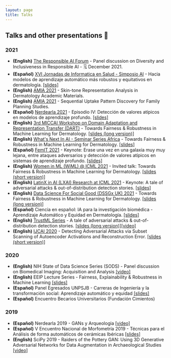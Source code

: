 ```yaml
---
layout: page
title: Talks
---
```


## Talks and other presentations 📯

### 2021
* **(English)** [The Responsible AI Forum](https://responsibleaiforum.com/about/schedule/) - Panel discussion on Diversity and Inclusiveness in Responsible AI - 🗓   December 2021.
* **(Español)** [XVI Jornadas de Informatica en Salud - Simposio AI](https://eventovirtualhiba.org.ar/jis-go-live-2021/inicio) - Hacia modelos de aprendizaje automático más robustos y equitativos en dermatología. [[slides]](https://github.com/celiacintas/celiacintas.github.io/blob/main/public/slides/2021/AI_en_Salud___Hospital_Italiano__Derma_Fairness_F.pdf)
* **(English)** [AMIA 2021](https://amia.org/education-events/amia-2021-annual-symposium) - Skin-tone Representation Analysis in Dermatology Academic Materials.
* **(English)** [AMIA 2021](https://amia.org/education-events/amia-2021-annual-symposium) - Sequential Uptake Pattern Discovery for Family Planning Studies.
* **(Español)** [Nerdearla 2021](https://nerdear.la/en/) - Episodio IV: Detección de valores atípicos en modelos de aprendizaje profundo. [[slides]](https://github.com/celiacintas/celiacintas.github.io/blob/main/public/slides/2021/_Nerdearla_2021__Episodio_IV.pdf)
* **(English)** [3rd MICCAI Workshop on Domain Adaptation and Representation Transfer (DART)](https://sites.google.com/view/dart2021/) - Towards Fairness & Robustness in Machine Learning for Dermatology. [[slides (long version)]](https://github.com/celiacintas/celiacintas.github.io/blob/main/public/slides/2021/_DART__MICCAI_2021__Derma_Fairness_FINAL.pdf)
* **(English)** [What's Next In AI - Seminar Series Africa](https://ibm.biz/whats-next-ai) - Towards Fairness & Robustness in Machine Learning for Dermatology. [[slides]](https://github.com/celiacintas/celiacintas.github.io/blob/main/public/slides/2021/_What_is_next_IBM_2021__Derma_Fairness.pdf)
* **(Español)** [FemIT 2021](https://lasdesistemas.org/femitconf2021/) - Keynote: Erase una vez en una galaxia muy muy lejana, entre ataques adversarios y detección de valores atípicos en sistemas de aprendizaje profundo. [[slides]](https://github.com/celiacintas/celiacintas.github.io/blob/main/public/slides/2021/femit_keynote_alot_of_gifs.pdf)
* **(English)** [Women in ML (WiML) @ ICML 2021](https://warwick.ac.uk/research/data-science/warwick-data/dssgx/public_lectures/) - Invited talk: Towards Fairness & Robustness in Machine Learning for Dermatology. [[slides (short version)]](https://github.com/celiacintas/celiacintas.github.io/blob/main/public/slides/2021/_WinML___ICML_2021__Derma_Fairness_final.pdf)
* **(English)** [LatinX in AI (LXAI) Research at ICML 2021](https://www.latinxinai.org/icml-2021-about) - Keynote: A tale of adversarial attacks & out-of-distribution detection stories. [[slides]](https://github.com/celiacintas/celiacintas.github.io/blob/main/public/slides/2021/_LXAI___ICML_2021_presentation__A_tale_of_adversarial_attack_final.pdf)
* **(English)** [Data Science For Social Good (DSSGx UK) 2021](https://warwick.ac.uk/research/data-science/warwick-data/dssgx/public_lectures/) - Towards Fairness & Robustness in Machine Learning for Dermatology. [[slides (long version)]](https://github.com/celiacintas/celiacintas.github.io/blob/main/public/slides/2021/_DSSGx_UK_2021__Derma_Fairness_final.pdf)
* **(Español)** Ciencia en español: IA para la investigación biomédica - Aprendizaje Automático y
Equidad en Dermatología. [[slides]](https://github.com/celiacintas/celiacintas.github.io/blob/main/public/slides/2021/_AI_en_Salud__Derma_Fairness_final.pdf)
* **(English)** [TrustML Series](https://www.trustworthyml.org/seminar-series) - A tale of adversarial attacks & out-of-distribution detection stories. [[slides (long version)]](https://github.com/celiacintas/celiacintas.github.io/blob/main/public/slides/2021/_TrustML_2020_presentation__A_tale_of_adversarial_attack_and_out_of_distributions_detection_stories_final.pdf)[[video]](https://youtu.be/XWaaWWvPwDA)
* **(English)** [IJCAI 2020](https://www.ijcai.org/Proceedings/2020/0122.pdf) - Detecting Adversarial Attacks via Subset Scanning of Autoencoder Activations
and Reconstruction Error. [[slides (short version)]](https://github.com/celiacintas/celiacintas.github.io/blob/main/public/slides/2020/_IJCAI_2020_presentation__AE___Subset.pdf)

### 2020  

* **(English)** NIH State of Data Science Series (SODS) - Panel discussion on Biomedical Imaging: Acquisition and Analysis [[video]](https://commonfund.nih.gov/africadatasymposium/SODS#biomedicalimaging)   
* **(English)** EEIP Lecture Series - Fairness, Explainability & Robustness in Machine Learning [[slides]](https://github.com/celiacintas/celiacintas.github.io/blob/main/public/slides/2020/_EEIP_Lecture_Series__ML___Fairness.pdf)
* **(Español)** Panel Egresados UNPSJB - Carreras de Ingeniería y la transformación social: Aprendizaje automático y equidad [[slides]](https://github.com/celiacintas/celiacintas.github.io/blob/main/public/slides/2020/_UNPSJB_Panel__ML_y_equidad_en_postpandemia%20(1).pdf) 
* **(Español)** Encuentro Becarios Universitarios (Fundación Cimientos) 

### 2019 

* **(Español)** Nerdearla 2019 - GANs y Arqueologia [[video]](https://www.youtube.com/watch?v=SW6d_Zw7pqM)
* **(Español)** V Encuentro Nacional de Morfometría 2019 - Técnicas para el Análisis de forma automáticos de cerámicas Ibéricas [[slides]](https://github.com/celiacintas/celiacintas.github.io/blob/main/public/slides/2019/_CAA_2019___Morfo_Geo_2019__Deep_Learning_en_vasijas_ibericas.pdf)
* **(English)** SciPy 2019 - Raiders of the Pottery GAN: Using 3D Generative Adversarial Networks for Data Augmentation in Archaeological Studies [[video]](https://pyvideo.org/scipy-2019/raiders-of-the-pottery-gan-using-3d-generative-adversarial-networks-for-data-augmentation-in-archaeological-studies.html)
